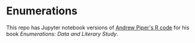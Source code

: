 # Enumerations
This repo has Jupyter notebook versions of [Andrew Piper's R code](https://github.com/piperandrew/enumerations) for his book *Enumerations: Data and Literary Study*.
